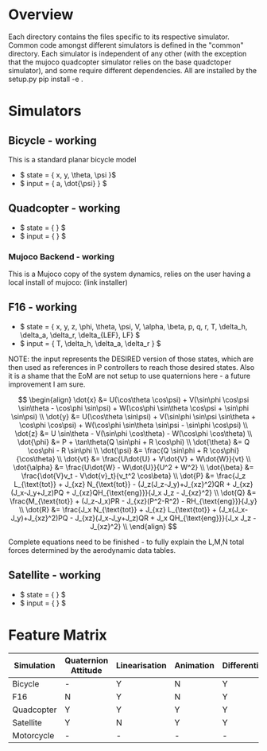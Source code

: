 # Overview

Each directory contains the files specific to its respective simulator. Common code amongst different simulators is defined in the "common" directory. Each simulator is independent of any other (with the exception that the mujoco quadcopter simulator relies on the base quadctoper simulator), and some require different dependencies. All are installed by the setup.py pip install -e .

# Simulators

## Bicycle - working

This is a standard planar bicycle model

- $ state = \{ x, y, \theta, \psi \}$
- $ input = \{ a, \dot{\psi} \} $

## Quadcopter - working

- $ state = \{  \} $
- $ input = \{  \} $

### Mujoco Backend - working

This is a Mujoco copy of the system dynamics, relies on the user having a local install of mujoco: (link installer)

## F16 - working

- $ state = \{ x, y, z, \phi, \theta, \psi,  V, \alpha, \beta, p, q, r, T, \delta_h,  \delta_a,  \delta_r,  \delta_{LEF}, LF\} $
- $ input = \{ T, \delta_h,  \delta_a,  \delta_r \} $

NOTE: the input represents the DESIRED version of those states, which are then used as references in P controllers to reach those desired states. Also it is a shame that the EoM are not setup to use quaternions here - a future improvement I am sure.

$$
\begin{align}
\dot{x} &= U(\cos\theta \cos\psi) + V(\sin\phi \cos\psi \sin\theta - \cos\phi \sin\psi) + W(\cos\phi \sin\theta \cos\psi + \sin\phi \sin\psi) \\
\dot{y} &= U(\cos\theta \sin\psi) + V(\sin\phi \sin\psi \sin\theta + \cos\phi \cos\psi) + W(\cos\phi \sin\theta \sin\psi - \sin\phi \cos\psi) \\
\dot{z} &= U \sin\theta - V(\sin\phi \cos\theta) - W(\cos\phi \cos\theta) \\
\dot{\phi} &= P + \tan\theta(Q \sin\phi + R \cos\phi) \\
\dot{\theta} &= Q \cos\phi - R \sin\phi \\
\dot{\psi} &= \frac{Q \sin\phi + R \cos\phi}{\cos\theta} \\
\dot{vt} &= \frac{U\dot{U} + V\dot{V} + W\dot{W}}{vt} \\
\dot{\alpha} &= \frac{U\dot{W} - W\dot{U}}{U^2 + W^2} \\
\dot{\beta} &= \frac{\dot{V}v_t - V\dot{v}_t}{v_t^2 \cos\beta} \\
\dot{P} &= \frac{J_z L_{\text{tot}} + J_{xz} N_{\text{tot}} - (J_z(J_z-J_y)+J_{xz}^2)QR + J_{xz}(J_x-J_y+J_z)PQ + J_{xz}QH_{\text{eng}}}{J_x J_z - J_{xz}^2} \\
\dot{Q} &= \frac{M_{\text{tot}} + (J_z-J_x)PR - J_{xz}(P^2-R^2) - RH_{\text{eng}}}{J_y} \\
\dot{R} &= \frac{J_x N_{\text{tot}} + J_{xz} L_{\text{tot}} + (J_x(J_x-J_y)+J_{xz}^2)PQ - J_{xz}(J_x-J_y+J_z)QR + J_x QH_{\text{eng}}}{J_x J_z - J_{xz}^2} \\
\end{align}
$$

Complete equations need to be finished - to fully explain the L,M,N total forces determined by the aerodynamic data tables.

## Satellite - working

- $ state = \{  \} $
- $ input = \{  \} $

# Feature Matrix

| Simulation | Quaternion Attitude | Linearisation | Animation | Differentiable |
| ---------- | ------------------- | ------------- | --------- | -------------- |
| Bicycle    | -                   | Y             | N         | Y
| F16        | N                   | Y             | N         | Y
| Quadcopter | Y                   | Y             | Y         | Y
| Satellite  | Y                   | N             | Y         | Y
| Motorcycle | -                   | -             | -         | -